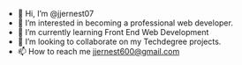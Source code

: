 - 👋 Hi, I’m @jjernest07
- 👀 I’m interested in becoming a professional web developer.
- 🌱 I’m currently learning Front End Web Development
- 💞️ I’m looking to collaborate on my Techdegree projects. 
- 📫 How to reach me jjernest600@gmail.com

<!---
jjernest07/jjernest07 is a ✨ special ✨ repository because its `README.md` (this file) appears on your GitHub profile.
You can click the Preview link to take a look at your changes.
--->
